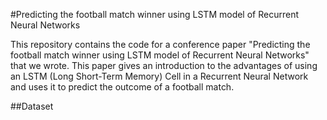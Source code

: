 #Predicting the football match winner using LSTM model of Recurrent Neural Networks

This repository contains the code for a conference paper "Predicting the football match winner using LSTM model of Recurrent Neural Networks" that we wrote. This paper gives an introduction to the advantages of using an LSTM (Long Short-Term Memory) Cell in a Recurrent Neural Network and uses it to predict the outcome of a football match.

##Dataset 